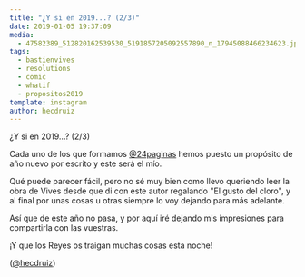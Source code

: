 ```yaml
---
title: "¿Y si en 2019...? (2/3)"
date: 2019-01-05 19:37:09
media: 
  - 47582389_512820162539530_5191857205092557890_n_17945088466234623.jpg
tags: 
  - bastienvives
  - resolutions
  - comic
  - whatif
  - propositos2019
template: instagram
author: hecdruiz
---
```


¿Y si en 2019...? (2/3)


Cada uno de los que formamos [@24paginas](https://instagram.com/24paginas) hemos puesto un propósito de año nuevo por escrito y este será el mío.


Qué puede parecer fácil, pero no sé muy bien como llevo queriendo leer la obra de Vives desde que di con este autor regalando "El gusto del cloro", y al final por unas cosas u otras siempre lo voy dejando para más adelante.


Así que de este año no pasa, y por aquí iré dejando mis impresiones para compartirla con las vuestras.


¡Y que los Reyes os traigan muchas cosas esta noche!


([@hecdruiz](https://instagram.com/hecdruiz))







